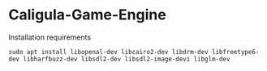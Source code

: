 # Caligula-Game-Engine
Installation requirements
```
sudo apt install libopenal-dev libcairo2-dev libdrm-dev libfreetype6-dev libharfbuzz-dev libsdl2-dev libsdl2-image-devi libglm-dev
```

